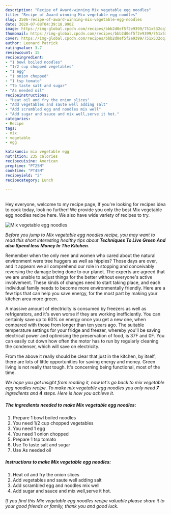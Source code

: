 ```yaml
---
description: "Recipe of Award-winning Mix vegetable egg noodles"
title: "Recipe of Award-winning Mix vegetable egg noodles"
slug: 2506-recipe-of-award-winning-mix-vegetable-egg-noodles
date: 2020-07-08T04:39:18.990Z
image: https://img-global.cpcdn.com/recipes/bbb2d0ef5f2e9399/751x532cq70/mix-vegetable-egg-noodles-recipe-main-photo.jpg
thumbnail: https://img-global.cpcdn.com/recipes/bbb2d0ef5f2e9399/751x532cq70/mix-vegetable-egg-noodles-recipe-main-photo.jpg
cover: https://img-global.cpcdn.com/recipes/bbb2d0ef5f2e9399/751x532cq70/mix-vegetable-egg-noodles-recipe-main-photo.jpg
author: Leonard Patrick
ratingvalue: 3.7
reviewcount: 15
recipeingredient:
- "1 bowl boiled noodles"
- "1/2 cup chopped vegetables"
- "1 egg"
- "1 onion chopped"
- "1 tsp tomato"
- "To taste salt and sugar"
- "As needed oil"
recipeinstructions:
- "Heat oil and fry the onion slices"
- "Add vegetables and saute well adding salt"
- "Add scrambled egg and noodles mix well"
- "Add sugar and sauce and mix well,serve it hot."
categories:
- Recipe
tags:
- mix
- vegetable
- egg

katakunci: mix vegetable egg 
nutrition: 235 calories
recipecuisine: American
preptime: "PT25M"
cooktime: "PT45M"
recipeyield: "2"
recipecategory: Lunch

---
```

<br>
Hey everyone, welcome to my recipe page, If you're looking for recipes idea to cook today, look no further! We provide you only the best Mix vegetable egg noodles recipe here. We also have wide variety of recipes to try.
<br>


![Mix vegetable egg noodles](https://img-global.cpcdn.com/recipes/bbb2d0ef5f2e9399/751x532cq70/mix-vegetable-egg-noodles-recipe-main-photo.jpg)

<i>Before you jump to Mix vegetable egg noodles recipe, you may want to read this short interesting healthy tips about 
<strong>Techniques To Live Green And also Spend less Money In The Kitchen</strong>.</i>
</br>

Remember when the only men and women who cared about the natural environment were tree huggers as well as hippies? Those days are over, and it appears we all comprehend our role in stopping and conceivably reversing the damage being done to our planet. The experts are agreed that we are unable to adjust things for the better without everyone's active involvement. These kinds of changes need to start taking place, and each individual family needs to become more environmentally friendly. Here are a few tips that can help you save energy, for the most part by making your kitchen area more green.

A massive amount of electricity is consumed by freezers as well as refrigerators, and it's even worse if they are working inefficiently. You can certainly save up to 60% on energy once you get a new one, when compared with those from longer than ten years ago. The suitable temperature settings for your fridge and freezer, whereby you'll be saving electrical power and optimising the preservation of food, is 37F and 0F. You can easily cut down how often the motor has to run by regularly cleaning the condenser, which will save on electricity.

From the above it really should be clear that just in the kitchen, by itself, there are lots of little opportunities for saving energy and money. Green living is not really that tough. It's concerning being functional, most of the time.


<i>We hope you got insight from reading it, now let's go back to mix vegetable egg noodles recipe. To make mix vegetable egg noodles you only need <strong>7</strong> ingredients and <strong>4</strong> steps. Here is how you achieve it.
</i>

##### The ingredients needed to make Mix vegetable egg noodles:

1. Prepare 1 bowl boiled noodles
1. You need 1/2 cup chopped vegetables
1. You need 1 egg
1. You need 1 onion chopped
1. Prepare 1 tsp tomato
1. Use To taste salt and sugar
1. Use As needed oil


##### Instructions to make Mix vegetable egg noodles:

1. Heat oil and fry the onion slices
1. Add vegetables and saute well adding salt
1. Add scrambled egg and noodles mix well
1. Add sugar and sauce and mix well,serve it hot.


<i>If you find this Mix vegetable egg noodles recipe valuable please share it to your good friends or family, thank you and good luck.</i>
